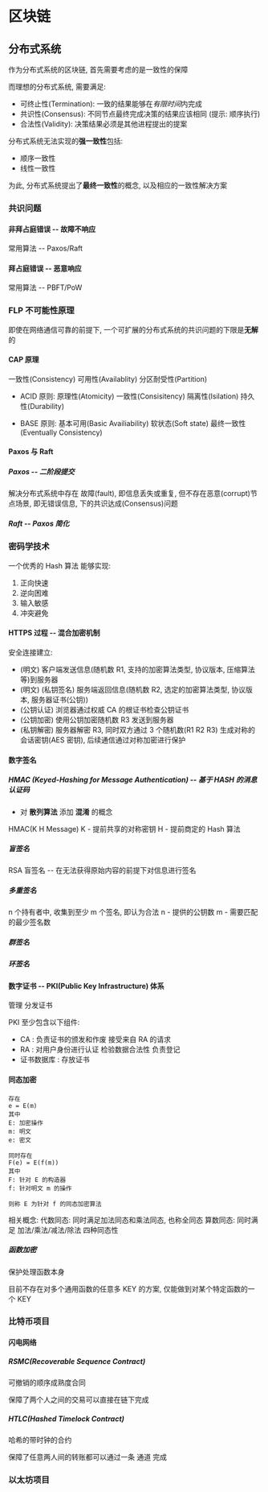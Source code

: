 # 区块链

## 分布式系统

作为分布式系统的区块链, 首先需要考虑的是一致性的保障

而理想的分布式系统, 需要满足:

- 可终止性(Termination): 一致的结果能够在*有限时间*内完成
- 共识性(Consensus): 不同节点最终完成决策的结果应该相同 (提示: 顺序执行)
- 合法性(Validity): 决策结果必须是其他进程提出的提案

分布式系统无法实现的**强一致性**包括:
- 顺序一致性
- 线性一致性

为此, 分布式系统提出了**最终一致性**的概念, 以及相应的一致性解决方案

### 共识问题

#### 非拜占庭错误 -- 故障不响应

常用算法 -- Paxos/Raft

#### 拜占庭错误 -- 恶意响应

常用算法 -- PBFT/PoW

### FLP 不可能性原理

即使在网络通信可靠的前提下, 一个可扩展的分布式系统的共识问题的下限是**无解**的

#### CAP 原理

一致性(Consistency) 可用性(Availablity) 分区耐受性(Partition)

- ACID 原则: 原理性(Atomicity) 一致性(Consisitency) 隔离性(Isilation) 持久性(Durability)

- BASE 原则: 基本可用(Basic Availiability) 软状态(Soft state) 最终一致性(Eventually Consistency)

#### Paxos 与 Raft

##### Paxos -- 二阶段提交

解决分布式系统中存在 故障(fault), 即信息丢失或重复, 但不存在恶意(corrupt)节点场景, 即无错误信息, 下的共识达成(Consensus)问题

##### Raft -- Paxos 简化

### 密码学技术

一个优秀的 Hash 算法 能够实现:
1. 正向快速
2. 逆向困难
3. 输入敏感
4. 冲突避免

#### HTTPS 过程 -- 混合加密机制

安全连接建立:
- (明文) 客户端发送信息(随机数 R1, 支持的加密算法类型, 协议版本, 压缩算法等)到服务器
- (明文) (私钥签名) 服务端返回信息(随机数 R2, 选定的加密算法类型, 协议版本, 服务器证书(公钥))
- (公钥认证) 浏览器通过权威 CA 的根证书检查公钥证书
- (公钥加密) 使用公钥加密随机数 R3 发送到服务器
- (私钥解密) 服务器解密 R3, 同时双方通过 3 个随机数(R1 R2 R3) 生成对称的会话密钥(AES 密钥), 后续通信通过对称加密进行保护

#### 数字签名

##### HMAC (Keyed-Hashing for Message Authentication) -- 基于 HASH 的消息认证码

- 对 **散列算法** 添加 **混淆** 的概念

HMAC(K H Message)
K - 提前共享的对称密钥
H - 提前商定的 Hash 算法

##### 盲签名

RSA 盲签名 -- 在无法获得原始内容的前提下对信息进行签名

##### 多重签名

n 个持有者中, 收集到至少 m 个签名, 即认为合法
n - 提供的公钥数
m - 需要匹配的最少签名数

##### 群签名

##### 环签名

#### 数字证书 -- PKI(Public Key Infrastructure) 体系

管理 分发证书

PKI 至少包含以下组件:
- CA : 负责证书的颁发和作废 接受来自 RA 的请求
- RA : 对用户身份进行认证 检验数据合法性 负责登记
- 证书数据库 : 存放证书

#### 同态加密

```
存在
e = E(m)
其中
E: 加密操作
m: 明文
e: 密文

同时存在
F(e) = E(f(m))
其中
F: 针对 E 的构造器
f: 针对明文 m 的操作

则称 E 为针对 f 的同态加密算法
```

相关概念:
代数同态: 同时满足加法同态和乘法同态, 也称全同态
算数同态: 同时满足 加法/乘法/减法/除法 四种同态性

##### 函数加密

保护处理函数本身

目前不存在对多个通用函数的任意多 KEY 的方案, 仅能做到对某个特定函数的一个 KEY

### 比特币项目

#### 闪电网络

##### RSMC(Recoverable Sequence Contract)

可撤销的顺序成熟度合同

保障了两个人之间的交易可以直接在链下完成

##### HTLC(Hashed Timelock Contract)

哈希的带时钟的合约

保障了任意两人间的转账都可以通过一条 通道 完成

### 以太坊项目
